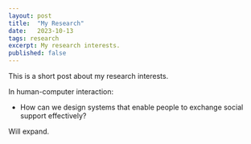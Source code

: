 ```yaml
---
layout: post
title:  "My Research"
date:   2023-10-13
tags: research
excerpt: My research interests.
published: false
---
```

This is a short post about my research interests.

In human-computer interaction:
 - How can we design systems that enable people to exchange social support effectively?

Will expand.
